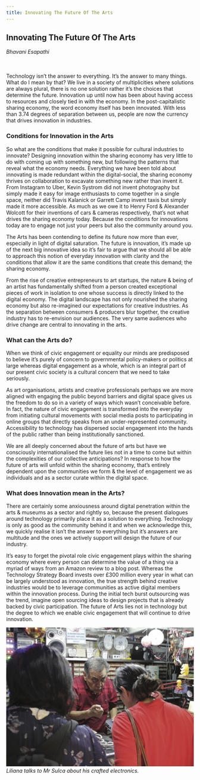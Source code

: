 ```yaml
---
title: Innovating The Future Of The Arts
---
```


## Innovating The Future Of The Arts
*Bhavani Esapathi*
<br />
<br />
<br />

Technology isn’t the answer to everything. It’s the answer to many things. What do I mean by that? We live in a society of multiplicities where solutions are always plural, there is no one solution rather it’s the choices that determine the future. Innovation up until now has been about having access to resources and closely tied in with the economy. In the post-capitalistic sharing economy, the word economy itself has been innovated. With less than 3.74 degrees of separation between us, people are now the currency that drives innovation
in industries.

### Conditions for Innovation in the Arts
So what are the conditions that make it possible for cultural industries to innovate? Designing innovation within the sharing economy has very little to do with coming up with something new, but following the patterns that reveal what the economy needs. Everything we have been told about innovating is made redundant within the digital-social, the sharing economy thrives on collaboration to excavate something new rather than invent it. From Instagram to Uber, Kevin Systrom did not invent photography but simply made it easy for image enthusiasts to come together in a single space, neither did Travis Kalanick or Garrett Camp invent taxis but simply made it more accessible. As much as we owe it to Henry Ford & Alexander Wolcott for their inventions of cars & cameras respectively, that’s not what drives the sharing economy today. Because the conditions for innovations today are to engage not just your peers but also the community around you.

The Arts has been contending to define its future now more than ever, especially in light of digital saturation. The future is innovation, it’s made up of the next big innovative idea so it’s fair to argue that we should all be able to approach this notion of everyday innovation with clarity and the conditions that allow it are the same conditions that create this demand; the
sharing economy.

From the rise of creative entrepreneurs to art startups, the nature & being of an artist has fundamentally shifted from a person created exceptional pieces of work in isolation to one whose success is directly linked to the digital economy. The digital landscape has not only nourished the sharing economy but also re-imagined our expectations for creative industries. As the separation between consumers & producers blur together, the creative industry has to re-envision our audiences. The very same audiences who drive change are central to innovating in the arts.

### What can the Arts do?
When we think of civic engagement or equality our minds are predisposed to believe it’s purely of concern to governmental policy-makers or politics at large whereas digital engagement as a whole, which is an integral part of our present civic society is a cultural concern that we need to take seriously.

As art organisations, artists and creative professionals perhaps we are more aligned with engaging the public beyond barriers and digital space gives us the freedom to do so in a variety of ways which wasn’t conceivable before. In fact, the nature of civic engagement is transformed into the everyday from initiating cultural movements with social media posts to participating in online groups that directly speaks from an under-represented community. Accessibility to technology has dispersed social engagement into the hands of the public rather than being institutionally sanctioned.

We are all deeply concerned about the future of arts but have we consciously internationalised the future lies not in a time to come but within the complexities of our collective anticipations? In response to how the future of arts will unfold within the sharing economy, that’s entirely dependent upon the communities we form & the level of engagement we as individuals and as a sector curate within the digital space.

### What does Innovation mean in the Arts?
There are certainly some anxiousness around digital penetration within the arts & museums as a sector and rightly so, because the present dialogues around technology primarily place it as a solution to everything. Technology is only as good as the community behind it and when we acknowledge this, we quickly realise it isn’t the answer to everything but it’s answers are multitude and the ones we actively support will design the future of our industry.

It’s easy to forget the pivotal role civic engagement plays within the sharing economy where every person can determine the value of a thing via a myriad of ways from an Amazon review to a blog post. Whereas the Technology Strategy Board invests over £300 million every year in what can be largely understood as innovation, the true strength behind creative industries would be to leverage communities as active digital members within the innovation process. During the initial tech burst outsourcing was the trend, imagine open sourcing ideas to design projects that is already backed by civic participation. The future of Arts lies not in technology but the degree to which we enable civic engagement that will continue to drive innovation.

![Liliana talks to Mr Sulca about his crafted electronics.](images/11.jpg)
*Liliana talks to Mr Sulca about his crafted electronics.*
